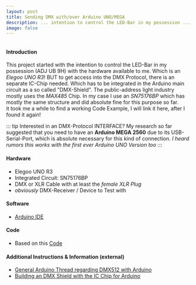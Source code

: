 ```yaml
---
layout: post
title: Sending DMX with/over Arduino UNO/MEGA
description: ... intention to control the LED-Bar in my possession ...
image: false
---
```


<!-- ![photo not found](./img/IMG_5053.jpg) -->
<span class="image right"><img src="{% link assets/images/IMG5053.JPG %}" alt="" /></span>

#### Introduction
This project started with the intention to control the LED-Bar in my possession (ADJ UB 9H) with the hardware available to me. Which is an *Elegoo UNO R3*! BUT to get access into the DMX Protocol, there is an separate IC-Chip needed. Which has to be integrated in the Arduino main circuit as a so called "DMX-Shield". The public-address light industry mostly uses the *MAX485* Chip. In my case I use an *SN75176BP* which has mostly the same structure and did absolute fine for this purpose so far.  
it took me a while to find a working Code Example, I will link it here, after I found it again!

::: tip Interested in an DMX-Protocol INTERFACE?
My research so far suggested that you need to have an **Arduino MEGA 2560** due to its USB-Serial-Port, which is absolute necessary for this kind of connection. *I heard rumors this works with the first ever Arduino UNO Version too*
:::

#### Hardware
* Elegoo UNO R3
* Integrated Circuit: SN75176BP
* DMX or XLR Cable with at least the *female XLR Plug*
* *obviously* DMX-Receiver / Device to Test with

#### Software
* [Arduino IDE](https://www.arduino.cc/en/Main/Software)

#### Code
* Based on this [Code](https://42loop.hfbk-hamburg.de/garage/184)
#### Additional Instructions & Information (external)
* [General Arduino Thread regarding DMX512 with Arduino](https://playground.arduino.cc/Learning/DMX/)
* [Building an DMX Shield with the IC Chip for Arduino](https://playground.arduino.cc/DMX/DMXShield/)
